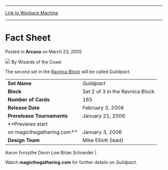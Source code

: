 
---
[Link to Wayback Machine](https://web.archive.org/web/20220523030523/https://magic.wizards.com/en/articles/archive/arcana/fact-sheet-2005-03-23)

[_metadata_:author]:- "Wizards of the Coast"
[_metadata_:description]:- "The second set in the Ravnica Block will be called Guildpact. Set Name Guildpact Block Set 2 of 3 in the Ravnica Block Number of Cards 165 Release Date February 3, 2006 Prerelease Tournaments January 21, 2006 Previews start on magicthegathering.com January 3, 2006 Design Team Mike Elliott (lead) Aaron Forsythe Devin Low Brian Schneider Watch magicthegathering.com for further"
[_metadata_:generator]:- "Drupal 7 (http://drupal.org)"
[_metadata_:node]:- "608431"
[_metadata_:publish_date]:- "2005-03-23"
[_metadata_:source]:- "div-main-content"
[_metadata_:title]:- "Fact Sheet"
[_metadata_:wayback_capture_timestamp]:- "2022-05-23 03:05:23"
[_metadata_:wayback_raw_url]:- "https://web.archive.org/web/20220523030523id_/https://magic.wizards.com/en/articles/archive/arcana/fact-sheet-2005-03-23"
[_metadata_:wayback_url]:- "https://magic.wizards.com/en/articles/archive/arcana/fact-sheet-2005-03-23"
---


 Fact Sheet
===========



 Posted in **Arcana**
 on March 23, 2005 






![](https://media.magic.wizards.com/styles/auth_small/public/images/person/wizards_author.jpg)
By Wizards of the Coast












The second set in the [Ravnica Block](/en/articles/archive/ravnica-revealed-2004-12-16) will be called *Guildpact*.




|  |  |
| --- | --- |
| **Set Name** | *Guildpact* |
| **Block** | Set 2 of 3 in the Ravnica Block |
| **Number of Cards** | 165 |
| **Release Date** | February 3, 2006 |
| **Prerelease Tournaments** | January 21, 2006 |
| **Previews start
 on magicthegathering.com** | January 3, 2006 |
| **Design Team** | Mike Elliott (lead)
 Aaron Forsythe
 Devin Low
 Brian Schneider |

Watch **magicthegathering.com** for further details on *Guildpact*.








